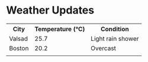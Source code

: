 # Weather Updates

<!-- WEATHER-UPDATE-START -->
<table><tr><th>City</th><th>Temperature (°C)</th><th>Condition</th></tr><tr><td>Valsad</td><td>25.7</td><td>Light rain shower</td></tr><tr><td>Boston</td><td>20.2</td><td>Overcast</td></tr><tr><td></td><td></td><td></td></tr></table>
<!-- WEATHER-UPDATE-END -->
